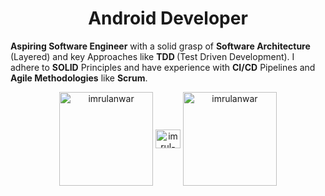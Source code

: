 <h1 align="center"><strong>Android Developer </strong></h1>
<p>
<strong>Aspiring Software Engineer</strong> with a solid grasp of <strong>Software Architecture</strong> (Layered) and key Approaches like <strong>TDD </strong>(Test Driven Development). I adhere to <strong>SOLID</strong> Principles and have experience with <strong>CI/CD</strong> Pipelines and <strong>Agile Methodologies</strong> like <strong>Scrum</strong>.
</p>
<p align="center">
<img src="https://github-readme-stats.vercel.app/api/top-langs?username=imrulanwar&exclude_repo=SmartphonePriceEstimator,Car-Predictions,Dragon-Real-State-Data-Science-Project-&show_icons=true&locale=en&layout=compact" alt="imrulanwar" width="auto" height="150" align="center" />
<a href="https://linkedin.com/in/imrul-anwar-3aa233218" target="blank"><img align="center" src="https://raw.githubusercontent.com/rahuldkjain/github-profile-readme-generator/master/src/images/icons/Social/linked-in-alt.svg" alt="imrul-anwar-3aa233218" height="30" width="40" /></a>
<img src="https://github-readme-streak-stats.herokuapp.com/?user=imrulanwar&" alt="imrulanwar" width="auto" height="150" align="center"  />
</p>
